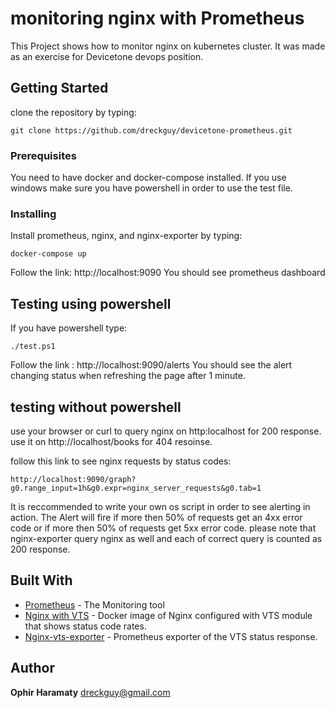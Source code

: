 # monitoring nginx with Prometheus
This Project shows how to monitor nginx on kubernetes cluster.
It was made as an exercise for Devicetone devops position.

## Getting Started
clone the repository by typing:
```
git clone https://github.com/dreckguy/devicetone-prometheus.git
```

### Prerequisites
You need to have docker and docker-compose installed.
If you use windows make sure you have powershell in order to use the test file.

### Installing
Install prometheus, nginx, and nginx-exporter by typing:
```
docker-compose up
```
Follow the link: http://localhost:9090
You should see prometheus dashboard

## Testing using powershell

If you have powershell type:
```
./test.ps1
```
Follow the link : http://localhost:9090/alerts
You should see the alert changing status when refreshing the page after 1 minute.

## testing without powershell
use your browser or curl to query nginx on http:localhost for 200 response.
use it on http://localhost/books for 404 resoinse.

follow this link to see nginx requests by status codes:
```
http://localhost:9090/graph?g0.range_input=1h&g0.expr=nginx_server_requests&g0.tab=1
```

It is reccommended to write your own os script in order to see alerting in action.
The Alert will fire if more then 50% of requests get an 4xx error code or if more then 50% of requests get 5xx error code.
please note that nginx-exporter query nginx as well and each of correct query is counted as 200 response.

## Built With
* [Prometheus](https://prometheus.io/) - The Monitoring tool
* [Nginx with VTS](https://hub.docker.com/r/gaciaga/nginx-vts/) - Docker image of Nginx configured with VTS module that shows status code rates.
* [Nginx-vts-exporter](https://hub.docker.com/r/sophos/nginx-vts-exporter/) - Prometheus exporter of the VTS status response.

## Author
**Ophir Haramaty** dreckguy@gmail.com
